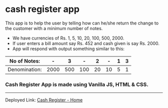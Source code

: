 # cash register app

This app is to help the user by telling how can he/she return the change to the customer with a minimum number of notes.

- We have currencies of Rs. 1, 5, 10, 20, 100, 500, 2000.
- If user enters a bill amount say Rs. 452 and cash given is say Rs. 2000.
- App will respond with output something similar to this:

| No of Notes:  |   -  |  3  |  -   | 2  | -   | 1 | 3 |
|---------------|------|-----|-----|----|----|---|---|
| Denomination: | 2000 | 500 | 100 | 20 | 10 | 5 | 1 |


### Cash Register App is made using Vanilla JS, HTML & CSS.
---
Deployed Link: [Cash Register - Home](https://cashregister-ankit1595.netlify.app)

